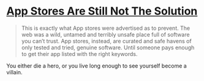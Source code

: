 # [App Stores Are Still Not The Solution](https://christianheilmann.com/2023/02/20/so-you-want-to-safely-authenticate-with-2fa-app-stores-are-still-not-the-solution-why-the-web-is-dead-revisited/)

> This is exactly what App stores were advertised as to prevent. The web was a wild, untamed and terribly unsafe place full of software you can’t trust. App stores, instead, are curated and safe havens of only tested and tried, genuine software. Until someone pays enough to get their app listed with the right keywords.

You either die a hero, or you live long enough to see yourself become a villain. 